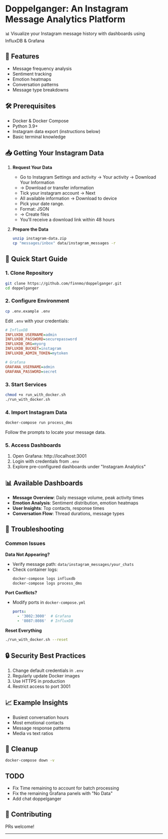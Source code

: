 # Doppelganger: An Instagram Message Analytics Platform

📊 Visualize your Instagram message history with dashboards using InfluxDB & Grafana

## 🌟 Features
- Message frequency analysis
- Sentiment tracking
- Emotion heatmaps
- Conversation patterns
- Message type breakdowns

## 🛠️ Prerequisites
- Docker & Docker Compose
- Python 3.9+
- Instagram data export (instructions below)
- Basic terminal knowledge

## 📥 Getting Your Instagram Data
1. **Request Your Data**
   - Go to Instagram Settings and activity → Your activity → Download Your Information
   - → Download or transfer information
   - Tick your instagram account → Next
   - All available information → Download to device
   - Pick your date range.
   - Format: JSON
   - → Create files
   - You'll receive a download link within 48 hours

2. **Prepare the Data**
   ```bash
   unzip instagram-data.zip
   cp "messages/inbox" data/instagram_messages -r
   ```

## 🚀 Quick Start Guide

### 1. Clone Repository
```bash
git clone https://github.com/finnmo/doppelganger.git
cd doppelganger
```

### 2. Configure Environment
```bash
cp .env.example .env
```
Edit `.env` with your credentials:
```ini
# InfluxDB
INFLUXDB_USERNAME=admin
INFLUXDB_PASSWORD=securepassword
INFLUXDB_ORG=myorg
INFLUXDB_BUCKET=instagram
INFLUXDB_ADMIN_TOKEN=mytoken

# Grafana
GRAFANA_USERNAME=admin
GRAFANA_PASSWORD=secret
```

### 3. Start Services
```bash
chmod +x run_with_docker.sh
./run_with_docker.sh
```

### 4. Import Instagram Data
```bash
docker-compose run process_dms
```
Follow the prompts to locate your message data.

### 5. Access Dashboards
1. Open Grafana: http://localhost:3001
2. Login with credentials from `.env`
3. Explore pre-configured dashboards under "Instagram Analytics"

## 📊 Available Dashboards
- **Message Overview**: Daily message volume, peak activity times
- **Emotion Analysis**: Sentiment distribution, emotion heatmaps
- **User Insights**: Top contacts, response times
- **Conversation Flow**: Thread durations, message types

## 🔧 Troubleshooting

### Common Issues
**Data Not Appearing?**
- Verify message path: `data/instagram_messages/your_chats`
- Check container logs:
  ```bash
  docker-compose logs influxdb
  docker-compose logs process_dms
  ```

**Port Conflicts?**
- Modify ports in `docker-compose.yml`
  ```yaml
  ports:
    - '3002:3000'  # Grafana
    - '8087:8086'  # InfluxDB
  ```

**Reset Everything**
```bash
./run_with_docker.sh --reset
```

## 🔒 Security Best Practices
1. Change default credentials in `.env`
2. Regularly update Docker images
3. Use HTTPS in production
4. Restrict access to port 3001

## 📈 Example Insights
- Busiest conversation hours
- Most emotional contacts
- Message response patterns
- Media vs text ratios

## 🛑 Cleanup
```bash
docker-compose down -v
```

## TODO
- Fix Time remaining to account for batch processing
- Fix the remaining Grafana panels with "No Data"
- Add chat doppelganger

## 🤝 Contributing
PRs welcome!

---
